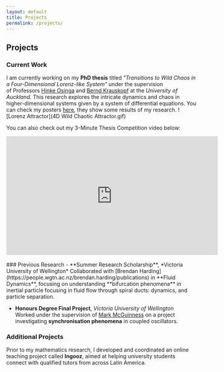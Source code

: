 ```yaml
---
layout: default
title: Projects
permalink: /projects/
---
```


## Projects

### Current Work
I am currently working on my **PhD thesis** titled *"Transitions to Wild Chaos in a Four-Dimensional Lorenz-like System"* under the supervision of Professors [Hinke Osinga](https://www.math.auckland.ac.nz/~hinke/) and [Bernd Krauskopf](https://www.math.auckland.ac.nz/~berndk/) at the *University of Auckland*. This research explores the intricate dynamics and chaos in higher-dimensional systems given by a system of differential equations. You can check my posters [here](https://auckland.figshare.com/authors/Juan_Patino_Echeverria/12040190), they show some results of my research.
![Lorenz Attractor](4D Wild Chaotic Attractor.gif)

You can also check out my 3-Minute Thesis Competition video below:

<div class="video-container">
<iframe width="560" height="315" src="https://www.youtube.com/embed/WCe56C2lkiY?si=UBBADr402NKsvgLU" title="YouTube video player" frameborder="0" allow="accelerometer; autoplay; clipboard-write; encrypted-media; gyroscope; picture-in-picture; web-share" referrerpolicy="strict-origin-when-cross-origin" allowfullscreen></iframe>
</div>
<br>
### Previous Research
- **Summer Research Scholarship**, *Victoria University of Wellington*  
  Collaborated with [Brendan Harding](https://people.wgtn.ac.nz/brendan.harding/publications) in **Fluid Dynamics**, focusing on understanding **bifurcation phenomena** in inertial particle focusing in fluid flow through spiral ducts: dynamics, and particle separation.

- **Honours Degree Final Project**, *Victoria University of Wellington*  
  Worked under the supervision of [Mark McGuinness](https://people.wgtn.ac.nz/mark.mcguinness) on a project investigating **synchronisation phenomena** in coupled oscillators.

### Additional Projects
Prior to my mathematics research, I developed and coordinated an online teaching project called **Ingooz**, aimed at helping university students connect with qualified tutors from across Latin America.

